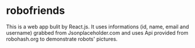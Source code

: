 # robofriends
This is a web app bulit by React.js. It uses informations (id, name, email and username) grabbed from Jsonplaceholder.com and uses Api  provided from robohash.org to demonstrate robots' pictures.
